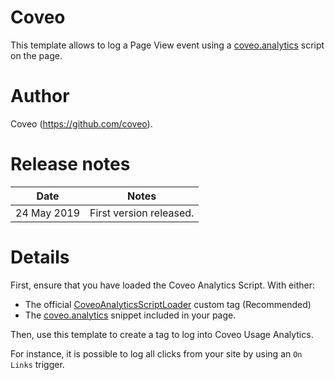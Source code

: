 # Coveo
This template allows to log a Page View event using a [coveo.analytics](https://github.com/coveo/coveo.analytics.js) script on the page.

# Author
Coveo (https://github.com/coveo).

# Release notes
| Date | Notes |
|------|-------|
| 24 May 2019 | First version released. |

# Details

First, ensure that you have loaded the Coveo Analytics Script. With either:
* The official [CoveoAnalyticsScriptLoader](https://github.com/sahava/GoogleTagManagerTemplates/tree/master/tags/Coveo/CoveoAnalyticsScriptLoader)  custom tag (Recommended) 
* The [coveo.analytics](https://github.com/coveo/coveo.analytics.js) snippet included in your page.

Then, use this template to create a tag to log into Coveo Usage Analytics.

For instance, it is possible to log all clicks from your site by using an `On Links` trigger.